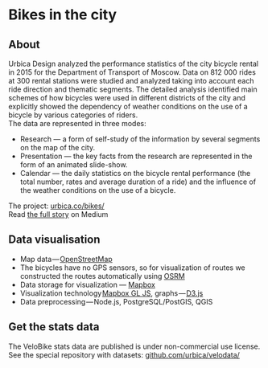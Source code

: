 # Bikes in the city

## About


Urbica Design analyzed the performance statistics of the city bicycle rental in 2015 for the Department of Transport of Moscow. Data on 812 000 rides at 300 rental stations were studied and analyzed taking into account each ride direction and thematic segments. The detailed analysis identified main schemes of how bicycles were used in different districts of the city and explicitly showed the dependency of weather conditions on the use of a bicycle by various categories of riders.  
The data are represented in three modes:  
* Research — a form of self-study of the information by several segments on the map of the city.
* Presentation — the key facts from the research are represented in the form of an animated slide-show.
* Calendar — the daily statistics on the bicycle rental performance (the total number, rates and average duration of a ride) and the influence of the weather conditions on the use of a bicycle.  

The project:  [urbica.co/bikes/](http://urbica.co/bikes/)  
Read [the full story](https://medium.com/@Urbica.co/bicycles-in-the-city-f9529d918388#.5a50iz3pf) on Medium  

## Data visualisation
* Map data — [OpenStreetMap](http://openstreetmap.org)  
* The bicycles have no GPS sensors, so for visualization of routes we constructed the routes automatically using [OSRM](http://project-osrm.org)  
* Data storage for visualization — [Mapbox](http://mapbox.com)  
* Visualization technology [Mapbox GL JS](https://www.mapbox.com/mapbox-gl-js/api/), graphs — [D3.js](http://d3js.org)  
* Data preprocessing — Node.js, PostgreSQL/PostGIS, QGIS  

## Get the stats data 
The VeloBike stats data are published is under non-commercial use license.  
See the special repository with datasets: [github.com/urbica/velodata/](https://github.com/urbica/velodata/)


